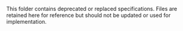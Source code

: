This folder contains deprecated or replaced specifications. 
Files are retained here for reference but should not be updated or used for implementation.
